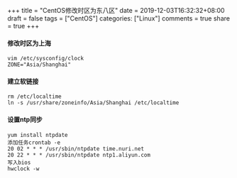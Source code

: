+++
title = "CentOS修改时区为东八区"
date = 2019-12-03T16:32:32+08:00
draft = false
tags = ["CentOS"]
categories: ["Linux"]
comments = true
share = true
+++


#### 修改时区为上海

```language-shell
vim /etc/sysconfig/clock
ZONE="Asia/Shanghai"
```

#### 建立软链接

```language-shell
rm /etc/localtime
ln -s /usr/share/zoneinfo/Asia/Shanghai /etc/localtime
```

#### 设置ntp同步

```language-shell
yum install ntpdate
添加任务crontab -e
20 02 * * * /usr/sbin/ntpdate time.nuri.net
20 22 * * * /usr/sbin/ntpdate ntp1.aliyun.com
写入bios
hwclock -w
```
